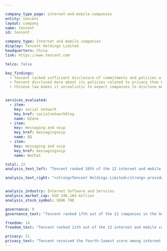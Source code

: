 ```yaml
---

company_type_page: internet-and-mobile-companies
entity: tencent
layout: company
name: tencent
id: tencent

company_type: Internet and mobile companies
display: Tencent Holdings Limited
headquarters: China
link: https://www.tencent.com

telco: false

key_findings:
  - Tencent lacked sufficient disclosure of commitments and policies affecting users’ freedom of expression and privacy.  
  - Tencent disclosed more about its policies related to privacy than Baidu, the other Chinese internet company evaluated.
  - Chinese law makes it unrealistic to expect companies to disclose most information about government requests, but Tencent could disclose information about its handling of private requests to restrict content or accounts, and private requests for user information.


services_evaluated:
  - item:
    key: social network
    key_href: socialnetworkblog
    name: QZone
  - item:
    key: messaging and voip
    key_href: messagingvoip
    name: QQ
  - item:
    key: messaging and voip
    key_href: messagingvoip
    name: WeChat

total: 22
analysis_text_left: "Tencent ranked 10th of the 12 internet and mobile companies evaluated and 14th in the Index overall. The 2016 <i>Freedom on the Net</i> report by Freedom House rated China’s internet environment as “Not Free,” with <a href=\"https://freedomhouse.org/report/freedom-net/2016/china\" target=\"_blank\">China scoring the lowest of all countries reviewed</a>. While gaps in Tencent’s commitments and disclosures can be blamed on China’s legal and regulatory environment, there are still areas in which Tencent could improve without regulatory change. <br /><br /> Tencent offered different versions of many key documents, including terms of service and privacy policies, for mainland Chinese users and all other users outside of China. Documents offered in English and traditional Chinese characters (used in Hong Kong and Taiwan) contained different substantive content and commitments in some areas, generally with more detail and better disclosure. While all versions were reviewed, only the documents in simplified Chinese (for mainland Chinese users) <a href=\"/findings/china\" target=\"_blank\">counted towards the company’s Index score</a>."

analysis_text_right: "<strong>Tencent Holdings Limited</strong> provides a broad range of Internet and mobile value-added services (VAS), online advertising services, and eCommerce transactions services to users in China, the United States, Europe, and elsewhere around the world. It is one of the largest Internet companies globally."


analysis_industry: Internet Software and Services
analysis_market_cap: USD 246,184 million
analysis_stock_symbol: SEHK 700

governance: 9
governance_text: "Tencent ranked 17th out of the 22 companies in the Governance category, ahead of Baidu. The company received some credit for publicly committing <a href=\"http://www.tencent.com/zh-cn/zc/privacypolicyTraditional.shtml\" target=\"_blank\">to protect users’ privacy</a> but made no such commitment to protect users’ freedom of expression (G1). To the contrary, its terms of service for mainland Chinese users stated that users’ accounts may be terminated for <a href=\"http://www.qq.com/contract.shtml\" target=\"_blank\">“implicating Tencent in political and public events.”</a> The company did provide some information about a general complaints mechanism for users that applied to all services, with WeChat providing somewhat more detail. While Tencent scored below average on this indicator (G6) it nonetheless tied with Google and scored above several companies whose overall Index scores were much higher."

freedom: 14
freedom_text: "Tencent ranked 11th out of the 12 internet and mobile companies in the Freedom of Expression category, just ahead of Baidu. <br /><br /><strong>Content and account restrictions:</strong> Tencent disclosed less than most internet and mobile companies average on these indicators (F3, F4, F8), but more than Apple and Baidu. The company offered above-average disclosure of what types of content or activities are prohibited (F3). Notably, this indicator rewards companies for the clarity of their rules, rather than for respecting users' freedom of expression rights <i>per se</i>. The company failed to disclose the volume and nature of content or accounts restricted in enforcing these rules (F4), though all companies performed poorly on this indicator. It also failed to disclose a consistent policy to notify users when the company restricts content or accounts (F8). <br /><br /><strong>Content and account restriction requests:</strong> Tencent disclosed little about how it handles requests from governments and private parties to restrict content or user accounts, although it scored better on these indicators than Baidu and Samsung (F5-F7). It disclosed no data about government or private requests for content or account restrictions it receives or its compliance with these requests (F6, F7). <br /><br /><strong>Identity policy:</strong> The company disclosed that it may, depending on applicable laws, require users to verify their identity with a government-issued ID for all services. Network service providers offering internet access or information related services in China are <a href=\"https://chinacopyrightandmedia.wordpress.com/2012/12/28/national-peoples-congress-standing-committee-decision-concerning-strengthening-network-information-protection/\" target=\"_blank\">legally required to do so</a> (F11)."

privacy: 31
privacy_text: "Tencent received the fourth-lowest score among internet and mobile companies evaluated in the Privacy category, ahead of Samsung, Mail.Ru, and Baidu. <br /><br /><strong>Handling of user information:</strong> Tencent performed below the internet and mobile company average on this set of indicators (P3-P9). However, it provided strong disclosure of of what user information it collects, on par with Facebook, Twitter, Yahoo, and Yandex (P3). But it did not fully disclose the reasons it shares the information it collects (P5), and disclosed nothing about how long it retains user information (P6). The law requires retention for 60 days but does not forbid disclosure of that fact. <br /><br /><strong>Requests for user information:</strong> Tencent disclosed almost nothing about how it handles government and private requests for user information, earning equally low scores on these indicators as Baidu. (P10-P12). While Chinese law makes it unrealistic to expect companies to disclose most information about government requests, Tencent should be able to reveal if and when it shares user information with private parties and under what circumstances.<br /><br /><strong>Security:</strong> Tencent disclosed little about its security policies, scoring better than only Baidu on these indicators (P13-P18). However, the company tied with Twitter, Facebook, and Yandex for the highest score for its disclosure on how it addresses security vulnerabilities (P14)."
---
```

